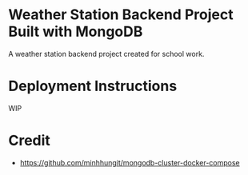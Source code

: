 # Weather Station Backend Project Built with MongoDB

A weather station backend project created for school work.

# Deployment Instructions

WIP

# Credit

- https://github.com/minhhungit/mongodb-cluster-docker-compose
